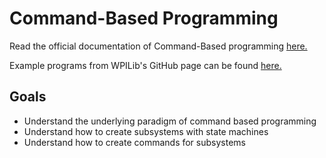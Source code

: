 # Command-Based Programming

Read the official documentation of Command-Based programming [here.](http://docs.wpilib.org/en/latest/docs/software/commandbased/index.html)

Example programs from WPILib's GitHub page can be found [here.](https://github.com/wpilibsuite/allwpilib/tree/2250b7fbe39d80a2ee2f22f4109f4a1109912018/wpilibjExamples/src/main/java/edu/wpi/first/wpilibj/examples)

## Goals

* Understand the underlying paradigm of command based programming
* Understand how to create subsystems with state machines
* Understand how to create commands for subsystems

